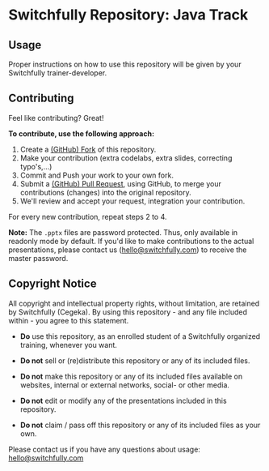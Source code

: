 # Switchfully Repository: Java Track

## Usage

Proper instructions on how to use this repository will be given by your Switchfully trainer-developer.

## Contributing

Feel like contributing? Great!

**To contribute, use the following approach:**

1. Create a [(GitHub) Fork](https://help.github.com/articles/fork-a-repo/) of this repository.
2. Make your contribution (extra codelabs, extra slides, correcting typo's,...)
3. Commit and Push your work to your own fork.
4. Submit a [(GitHub) Pull Request](https://help.github.com/articles/about-pull-requests/), using GitHub, to merge your contributions (changes) into the original repository.
5. We'll review and accept your request, integration your contribution.

For every new contribution, repeat steps 2 to 4.

**Note:** The `.pptx` files are password protected. Thus, only available in readonly mode by default. If you'd like to make contributions to the actual presentations, please contact us (hello@switchfully.com) to receive the master password. 

## Copyright Notice

All copyright and intellectual property rights, without limitation, are retained by Switchfully (Cegeka). By using this repository - and any file included within - you agree to this statement.

- **Do** use this repository, as an enrolled student of a Switchfully organized training, 
whenever you want.

- **Do not** sell or (re)distribute this repository or any of its included files.
- **Do not** make this repository or any of its included files available on websites, internal or external networks, 
social- or other media.
- **Do not** edit or modify any of the presentations included in this repository.
- **Do not** claim / pass off this repository or any of its included files as your own.

Please contact us if you have any questions about usage: hello@switchfully.com
